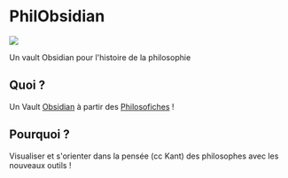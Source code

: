 # PhilObsidian

![](https://i.imgur.com/DJ6zMbQ.gif)

Un vault Obsidian pour l'histoire de la philosophie


## Quoi ? 

Un Vault [Obsidian](https://obsidian.md/) à partir des [Philosofiches](https://github.com/XenocodeRCE/philosofiche) ! 

## Pourquoi ? 

Visualiser et s'orienter dans la pensée (cc Kant) des philosophes avec les nouveaux outils !

